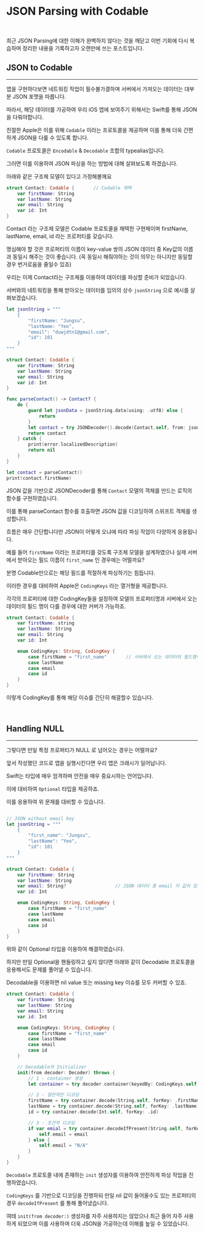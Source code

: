 # JSON Parsing with Codable

<br>

최근 JSON Parsing에 대한 이해가 완벽하지 않다는 것을 깨닫고 이번 기회에 다시 복습하며 정리한 내용을 기록하고자 오랜만에 쓰는 포스트입니다.

## JSON to Codable
---

앱을 구현하다보면 네트워킹 작업이 필수불가결하며 서버에서 가져오는 데이터는 대부분 JSON 포맷을 따릅니다.

따라서, 해당 데이터를 가공하여 우리 iOS 앱에 보여주기 위해서는 Swift를 통해 JSON을 다뤄야합니다.

친절한 Apple은 이를 위해 `Codable` 이라는 프로토콜을 제공하며 이를 통해 더욱 간편하게 JSON을 다룰 수 있도록 합니다.

`Codable` 프로토콜은 `Encodable` & `Decodable` 조합의 typealias입니다.

그러면 이를 이용하여 JSON 파싱을 하는 방법에 대해 살펴보도록 하겠습니다.

아래와 같은 구조체 모델이 있다고 가정해볼께요

```swift
struct Contact: Codable {       // Codable 채택
    var firstName: String
    var lastName: String
    var email: String
    var id: Int
}
```

Contact 라는 구조체 모델은 Codable 프로토콜을 채택한 구현체이며 firstName, lastName, email, id 라는 프로퍼티를 갖습니다.

명심해야 할 것은 프로퍼티의 이름이 key-value 쌍의 JSON 데이터 중 Key값의 이름과 동일시 해주는 것이 좋습니다. (꼭 동일시 해줘야하는 것이 의무는 아니지만 동일할 경우 번거로움을 줄일수 있죠)

우리는 이제 Contact라는 구조체를 이용하여 데이터를 파싱할 준비가 되었습니다.

서버와의 네트워킹을 통해 받아오는 데이터를 임의의 상수 `jsonString` 으로 예시를 살펴보겠습니다.

```swift
let jsonString = """
    {
        "firstName: "Jungsu",
        "lastName: "Yeo",
        "email": "duwjdtn1@gmail.com",
        "id": 101
    }
"""

struct Contact: Codable {
    var firstName: String
    var lastName: String
    var email: String
    var id: Int
}

func parseContact() -> Contact? {
    do {
        guard let jsonData = jsonString.data(using: .utf8) else {
            return
        }
        let contact = try JSONDecoder().decode(Contact.self, from: jsonData)
        return contact
    } catch {
        print(error.localizedDescription)
        return nil
    }
}

let contact = parseContact()
print(contact.firstName)
```

JSON 값을 기반으로 JSONDecoder를 통해 `Contact` 모델의 객체를 만드는 로직의 함수를 구현하였습니다.

이를 통해 parseContact 함수를 호출하면 JSON 값을 디코딩하여 스위프트 객체를 생성합니다.

흐름은 매우 간단합니다만 JSON이 어떻게 오냐에 따라 파싱 작업이 다양하게 응용됩니다.

예를 들어 `firstName` 이라는 프로퍼티를 갖도록 구조체 모델을 설계하였으나 실제 서버에서 받아오는 필드 이름이 `first_name` 인 경우에는 어떨까요?

분명 Codable만으로는 해당 필드를 적절하게 파싱하기는 힘듭니다.

이러한 경우를 대비하여 Apple은 `CodingKeys` 라는 열거형을 제공합니다.

각각의 프로퍼티에 대한 CodingKey들을 설정하여 모델의 프로퍼티명과 서버에서 오는 데이터의 필드 명이 다를 경우에 대한 커버가 가능하죠.

```swift
struct Contact: Codable {
    var firstName: string
    var lastName: String
    var email: String
    var id: Int

    enum CodingKeys: String, CodingKey {
        case firstName = "first_name"       // 서버에서 오는 데이터의 필드명이 first_name인 경우를 모델의 firstName으로 매칭시키겠다.
        case lastName
        case email
        case id
    }
}
```

이렇게 CodingKey를 통해 해당 이슈를 간단히 해결할수 있습니다.

<br>

## Handling NULL
---

그렇다면 만일 특정 프로퍼티가 NULL 로 넘어오는 경우는 어떨까요?

앞서 작성했던 코드로 앱을 실행시킨다면 우리 앱은 크래시가 일어납니다.

Swift는 타입에 매우 엄격하며 안전을 매우 중요시하는 언어입니다.

이에 대비하여 `Optional` 타입을 제공하죠.

이를 응용하여 위 문제를 대비할 수 있습니다.

```swift

// JSON without email key
let jsonString = """
    {
        "first_name": "Jungsu",
        "lastName": "Yeo",
        "id": 101
    }
"""

struct Contact: Codable {
    var firstName: String
    var lastName: String
    var email: String?                  // JSON 데이터 중 email 키 값이 있을수도 혹은 없을수도 있으니 옵셔널 타입으로 선언
    var id: Int

    enum CodingKeys: String, CodingKey {
        case firstName = "first_name"
        case lastName
        case email
        case id
    }
}
```

위와 같이 Optional 타입을 이용하여 해결하였습니다.

하지만 만일 Optional을 핸들링하고 싶지 않다면 아래와 같이 Decodable 프로토콜을 응용해서도 문제를 풀어낼 수 있습니다.

Decodable을 이용하면 nil value 또는 missing key 이슈를 모두 커버할 수 있죠.

```swift
struct Contact: Codable {
    var firstName: String
    var lastName: String
    var email: String
    var id: Int

    enum CodingKeys: String, CodingKey {
        case firstName = "first_name"
        case lasstName
        case email
        case id
    }

    // Decodable의 Initializer
    init(from decoder: Decoder) throws {
        // 1 - container 생성
        let container = try decoder.container(keyedBy: CodingKeys.self)

        // 2 - 일반적인 디코딩
        firstName = try container.decode(String.self, forKey: .firstName)
        lastName = try container.decode(String.self, forKey: .lastName)
        id = try container.decode(Int.self, forKey: .id)

        // 3 - 조건적 디코딩
        if var emial = try container.decodeIfPresent(String.self, forKey: .email) {
            self.email = email
        } else {
            self.email = "N/A"
        }
    }
}
```

`Decodable` 프로토콜 내에 존재하는 `init` 생성자를 이용하여 안전하게 파싱 작업을 진행하였습니다.

`CodingKeys` 를 기반으로 디코딩을 진행하되 만일 nil 값이 들어올수도 있는 프로퍼티의 경우 `decodeIfPresent` 를 통해 풀어냈습니다.

여태 `init(from decoder:)` 생성자를 자주 사용하지는 않았으나 최근 들어 자주 사용하게 되었으며 이를 사용하며 더욱 JSON을 가공하는데 이해를 높일 수 있었습니다.